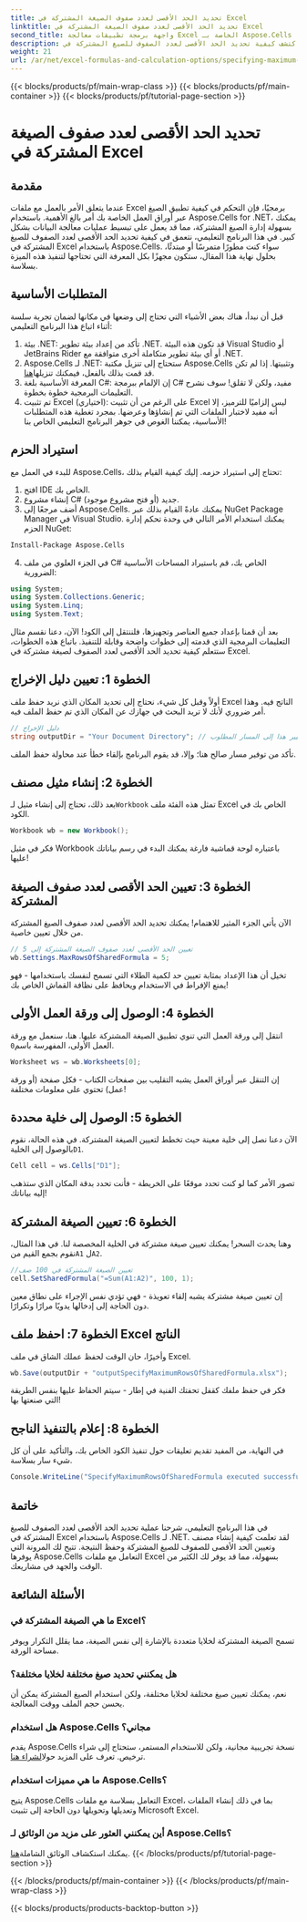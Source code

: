 ```yaml
---
title: تحديد الحد الأقصى لعدد صفوف الصيغة المشتركة في Excel
linktitle: تحديد الحد الأقصى لعدد صفوف الصيغة المشتركة في Excel
second_title: واجهة برمجة تطبيقات معالجة Excel الخاصة بـ Aspose.Cells .NET
description: اكتشف كيفية تحديد الحد الأقصى لعدد الصفوف للصيغ المشتركة في Excel باستخدام Aspose.Cells for .NET من خلال هذا البرنامج التعليمي السهل خطوة بخطوة.
weight: 21
url: /ar/net/excel-formulas-and-calculation-options/specifying-maximum-rows-of-shared-formula/
---
```


{{< blocks/products/pf/main-wrap-class >}}
{{< blocks/products/pf/main-container >}}
{{< blocks/products/pf/tutorial-page-section >}}

# تحديد الحد الأقصى لعدد صفوف الصيغة المشتركة في Excel

## مقدمة
عندما يتعلق الأمر بالعمل مع ملفات Excel برمجيًا، فإن التحكم في كيفية تطبيق الصيغ عبر أوراق العمل الخاصة بك أمر بالغ الأهمية. باستخدام Aspose.Cells for .NET، يمكنك بسهولة إدارة الصيغ المشتركة، مما قد يعمل على تبسيط عمليات معالجة البيانات بشكل كبير. في هذا البرنامج التعليمي، نتعمق في كيفية تحديد الحد الأقصى لعدد الصفوف للصيغ المشتركة في Excel باستخدام Aspose.Cells. سواء كنت مطورًا متمرسًا أو مبتدئًا، بحلول نهاية هذا المقال، ستكون مجهزًا بكل المعرفة التي تحتاجها لتنفيذ هذه الميزة بسلاسة.
## المتطلبات الأساسية
قبل أن نبدأ، هناك بعض الأشياء التي تحتاج إلى وضعها في مكانها لضمان تجربة سلسة أثناء اتباع هذا البرنامج التعليمي:
1. بيئة .NET: تأكد من إعداد بيئة تطوير .NET. قد تكون هذه البيئة Visual Studio أو JetBrains Rider أو أي بيئة تطوير متكاملة أخرى متوافقة مع .NET.
2.  Aspose.Cells لـ .NET: ستحتاج إلى تنزيل مكتبة Aspose.Cells وتثبيتها. إذا لم تكن قد قمت بذلك بالفعل، فيمكنك تنزيلها[هنا](https://releases.aspose.com/cells/net/).
3. المعرفة الأساسية بلغة C#: إن الإلمام ببرمجة C# مفيد، ولكن لا تقلق! سوف نشرح التعليمات البرمجية خطوة بخطوة.
4. تم تثبيت Excel (اختياري): على الرغم من أن تثبيت Excel ليس إلزاميًا للترميز، إلا أنه مفيد لاختبار الملفات التي تم إنشاؤها وعرضها.
بمجرد تغطية هذه المتطلبات الأساسية، يمكننا الغوص في جوهر البرنامج التعليمي الخاص بنا!
## استيراد الحزم
للبدء في العمل مع Aspose.Cells، تحتاج إلى استيراد حزمه. إليك كيفية القيام بذلك:
1. افتح IDE الخاص بك.
2. إنشاء مشروع C# جديد (أو فتح مشروع موجود).
3. أضف مرجعًا إلى Aspose.Cells. يمكنك عادةً القيام بذلك عبر NuGet Package Manager في Visual Studio.
يمكنك استخدام الأمر التالي في وحدة تحكم إدارة الحزم NuGet:
```bash
Install-Package Aspose.Cells
```
4. في الجزء العلوي من ملف C# الخاص بك، قم باستيراد المساحات الأساسية الضرورية:
```csharp
using System;
using System.Collections.Generic;
using System.Linq;
using System.Text;
```
بعد أن قمنا بإعداد جميع العناصر وتجهيزها، فلننتقل إلى الكود!
الآن، دعنا نقسم مثال التعليمات البرمجية الذي قدمته إلى خطوات واضحة وقابلة للتنفيذ. باتباع هذه الخطوات، ستتعلم كيفية تحديد الحد الأقصى لعدد الصفوف لصيغة مشتركة في Excel.
## الخطوة 1: تعيين دليل الإخراج
أولاً وقبل كل شيء، نحتاج إلى تحديد المكان الذي نريد حفظ ملف Excel الناتج فيه. وهذا أمر ضروري لأنك لا تريد البحث في جهازك عن المكان الذي تم حفظ الملف فيه.
```csharp
// دليل الإخراج
string outputDir = "Your Document Directory"; // قم بتغيير هذا إلى المسار المطلوب
```
تأكد من توفير مسار صالح هنا؛ وإلا، قد يقوم البرنامج بإلقاء خطأ عند محاولة حفظ الملف.
## الخطوة 2: إنشاء مثيل مصنف
 بعد ذلك، تحتاج إلى إنشاء مثيل لـ`Workbook` تمثل هذه الفئة ملف Excel الخاص بك في الكود.
```csharp
Workbook wb = new Workbook();
```
فكر في مثيل Workbook باعتباره لوحة قماشية فارغة يمكنك البدء في رسم بياناتك عليها!
## الخطوة 3: تعيين الحد الأقصى لعدد صفوف الصيغة المشتركة
الآن يأتي الجزء المثير للاهتمام! يمكنك تحديد الحد الأقصى لعدد صفوف الصيغ المشتركة من خلال تعيين خاصية.
```csharp
// تعيين الحد الأقصى لعدد صفوف الصيغة المشتركة إلى 5
wb.Settings.MaxRowsOfSharedFormula = 5;
```
تخيل أن هذا الإعداد بمثابة تعيين حد لكمية الطلاء التي تسمح لنفسك باستخدامها - فهو يمنع الإفراط في الاستخدام ويحافظ على نظافة القماش الخاص بك!
## الخطوة 4: الوصول إلى ورقة العمل الأولى
 انتقل إلى ورقة العمل التي تنوي تطبيق الصيغة المشتركة عليها. هنا، سنعمل مع ورقة العمل الأولى، المفهرسة باسم`0`.
```csharp
Worksheet ws = wb.Worksheets[0];
```
إن التنقل عبر أوراق العمل يشبه التقليب بين صفحات الكتاب - فكل صفحة (أو ورقة عمل) تحتوي على معلومات مختلفة!
## الخطوة 5: الوصول إلى خلية محددة
 الآن دعنا نصل إلى خلية معينة حيث تخطط لتعيين الصيغة المشتركة. في هذه الحالة، نقوم بالوصول إلى الخلية`D1`.
```csharp
Cell cell = ws.Cells["D1"];
```
تصور الأمر كما لو كنت تحدد موقعًا على الخريطة - فأنت تحدد بدقة المكان الذي ستذهب إليه بياناتك!
## الخطوة 6: تعيين الصيغة المشتركة
 وهنا يحدث السحر! يمكنك تعيين صيغة مشتركة في الخلية المخصصة لنا. في هذا المثال، نقوم بجمع القيم من`A1` ل`A2`.
```csharp
//تعيين الصيغة المشتركة في 100 صف
cell.SetSharedFormula("=Sum(A1:A2)", 100, 1);
```
إن تعيين صيغة مشتركة يشبه إلقاء تعويذة - فهي تؤدي نفس الإجراء على نطاق معين دون الحاجة إلى إدخالها يدويًا مرارًا وتكرارًا.
## الخطوة 7: احفظ ملف Excel الناتج
وأخيرًا، حان الوقت لحفظ عملك الشاق في ملف Excel.
```csharp
wb.Save(outputDir + "outputSpecifyMaximumRowsOfSharedFormula.xlsx");
```
فكر في حفظ ملفك كقفل تحفتك الفنية في إطار - سيتم الحفاظ عليها بنفس الطريقة التي صنعتها بها!
## الخطوة 8: إعلام بالتنفيذ الناجح
في النهاية، من المفيد تقديم تعليقات حول تنفيذ الكود الخاص بك، والتأكيد على أن كل شيء سار بسلاسة.
```csharp
Console.WriteLine("SpecifyMaximumRowsOfSharedFormula executed successfully.");
```
## خاتمة
في هذا البرنامج التعليمي، شرحنا عملية تحديد الحد الأقصى لعدد الصفوف للصيغ المشتركة في Excel باستخدام Aspose.Cells لـ .NET. لقد تعلمت كيفية إنشاء مصنف وتعيين الحد الأقصى للصفوف للصيغ المشتركة وحفظ النتيجة. تتيح لك المرونة التي يوفرها Aspose.Cells التعامل مع ملفات Excel بسهولة، مما قد يوفر لك الكثير من الوقت والجهد في مشاريعك.
## الأسئلة الشائعة
### ما هي الصيغة المشتركة في Excel؟
تسمح الصيغة المشتركة لخلايا متعددة بالإشارة إلى نفس الصيغة، مما يقلل التكرار ويوفر مساحة الورقة.
### هل يمكنني تحديد صيغ مختلفة لخلايا مختلفة؟
نعم، يمكنك تعيين صيغ مختلفة لخلايا مختلفة، ولكن استخدام الصيغ المشتركة يمكن أن يحسن حجم الملف ووقت المعالجة.
### هل استخدام Aspose.Cells مجاني؟
 يقدم Aspose.Cells نسخة تجريبية مجانية، ولكن للاستخدام المستمر، ستحتاج إلى شراء ترخيص. تعرف على المزيد حول[الشراء هنا](https://purchase.aspose.com/buy).
### ما هي مميزات استخدام Aspose.Cells؟
يتيح Aspose.Cells التعامل بسلاسة مع ملفات Excel، بما في ذلك إنشاء الملفات وتعديلها وتحويلها دون الحاجة إلى تثبيت Microsoft Excel.
### أين يمكنني العثور على مزيد من الوثائق لـ Aspose.Cells؟
 يمكنك استكشاف الوثائق الشاملة[هنا](https://reference.aspose.com/cells/net/).
{{< /blocks/products/pf/tutorial-page-section >}}

{{< /blocks/products/pf/main-container >}}
{{< /blocks/products/pf/main-wrap-class >}}

{{< blocks/products/products-backtop-button >}}

